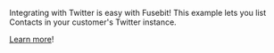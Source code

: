 Integrating with Twitter is easy with Fusebit! This example lets you list Contacts in your customer's Twitter instance.

[Learn more](https://developer.fusebit.io/docs/twitter)!
